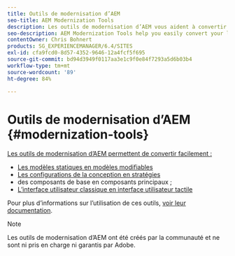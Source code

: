 ```yaml
---
title: Outils de modernisation d’AEM
seo-title: AEM Modernization Tools
description: Les outils de modernisation d’AEM vous aident à convertir vos fonctionnalités d’AEM héritées en technologies de pointe
seo-description: AEM Modernization Tools help you easily convert your legacy AEM features to the latest technology
contentOwner: Chris Bohnert
products: SG_EXPERIENCEMANAGER/6.4/SITES
exl-id: cfa9fcd0-8d57-4352-9646-12a4fcf5f695
source-git-commit: bd94d3949f0117aa3e1c9f0e84f7293a5d6b03b4
workflow-type: tm+mt
source-wordcount: '89'
ht-degree: 84%

---
```


# Outils de modernisation d’AEM {#modernization-tools}

[Les outils de modernisation d’AEM permettent de convertir facilement :](http://opensource.adobe.com/aem-modernize-tools/)

* [](page-templates-static.md)[Les modèles statiques en modèles modifiables](page-templates-editable.md)
* [](page-templates-static.md)[Les configurations de la conception en stratégies](page-templates-editable.md)
* [](/help/sites-authoring/default-components-foundation.md)des composants de base en composants principaux ;[](https://docs.adobe.com/content/help/fr-FR/experience-manager-core-components/using/introduction.html)
* [](website.md)[L’interface utilisateur classique en interface utilisateur tactile](touch-ui-concepts.md)

Pour plus d’informations sur l’utilisation de ces outils, [voir leur documentation](http://opensource.adobe.com/aem-modernize-tools/).

>[!NOTE]
>
>Les outils de modernisation d’AEM ont été créés par la communauté et ne sont ni pris en charge ni garantis par Adobe.
